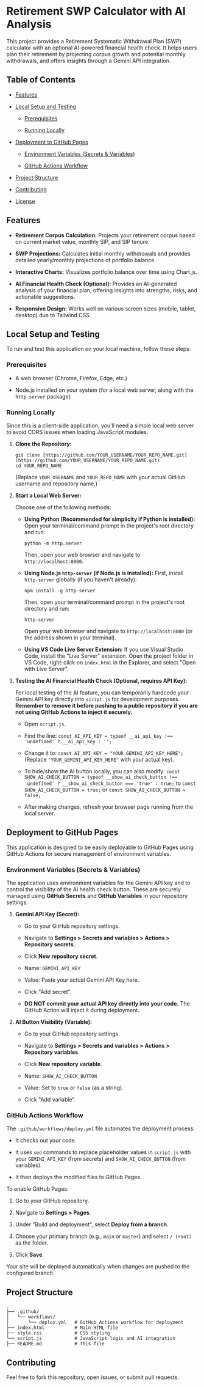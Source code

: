 # Retirement SWP Calculator with AI Analysis

This project provides a Retirement Systematic Withdrawal Plan (SWP) calculator with an optional AI-powered financial health check. It helps users plan their retirement by projecting corpus growth and potential monthly withdrawals, and offers insights through a Gemini API integration.

## Table of Contents

* [Features](#features)

* [Local Setup and Testing](#local-setup-and-testing)

  * [Prerequisites](#prerequisites)

  * [Running Locally](#running-locally)

* [Deployment to GitHub Pages](#deployment-to-github-pages)

  * [Environment Variables (Secrets & Variables)](#environment-variables-secrets--variables)

  * [GitHub Actions Workflow](#github-actions-workflow)

* [Project Structure](#project-structure)

* [Contributing](#contributing)

* [License](#license)

## Features

* **Retirement Corpus Calculation:** Projects your retirement corpus based on current market value, monthly SIP, and SIP tenure.

* **SWP Projections:** Calculates initial monthly withdrawals and provides detailed yearly/monthly projections of portfolio balance.

* **Interactive Charts:** Visualizes portfolio balance over time using Chart.js.

* **AI Financial Health Check (Optional):** Provides an AI-generated analysis of your financial plan, offering insights into strengths, risks, and actionable suggestions.

* **Responsive Design:** Works well on various screen sizes (mobile, tablet, desktop) due to Tailwind CSS.

## Local Setup and Testing

To run and test this application on your local machine, follow these steps:

### Prerequisites

* A web browser (Chrome, Firefox, Edge, etc.)

* Node.js installed on your system (for a local web server, along with the `http-server` package)

### Running Locally

Since this is a client-side application, you'll need a simple local web server to avoid CORS issues when loading JavaScript modules.

1. **Clone the Repository:**

   ```
   git clone [https://github.com/YOUR_USERNAME/YOUR_REPO_NAME.git](https://github.com/YOUR_USERNAME/YOUR_REPO_NAME.git)
   cd YOUR_REPO_NAME
   
   ```

   (Replace `YOUR_USERNAME` and `YOUR_REPO_NAME` with your actual GitHub username and repository name.)

2. **Start a Local Web Server:**

   Choose one of the following methods:

   * **Using Python (Recommended for simplicity if Python is installed):**
     Open your terminal/command prompt in the project's root directory and run:

     ```
     python -m http.server
     
     ```

     Then, open your web browser and navigate to `http://localhost:8000`.

   * **Using Node.js `http-server` (if Node.js is installed):**
     First, install `http-server` globally (if you haven't already):

     ```
     npm install -g http-server
     
     ```

     Then, open your terminal/command prompt in the project's root directory and run:

     ```
     http-server
     
     ```

     Open your web browser and navigate to `http://localhost:8080` (or the address shown in your terminal).

   * **Using VS Code Live Server Extension:**
     If you use Visual Studio Code, install the "Live Server" extension. Open the project folder in VS Code, right-click on `index.html` in the Explorer, and select "Open with Live Server".

3. **Testing the AI Financial Health Check (Optional, requires API Key):**

   For local testing of the AI feature, you can temporarily hardcode your Gemini API key directly into `script.js` for development purposes. **Remember to remove it before pushing to a public repository if you are not using GitHub Actions to inject it securely.**

   * Open `script.js`.

   * Find the line: `const AI_API_KEY = typeof __ai_api_key !== 'undefined' ? __ai_api_key : '';`

   * Change it to: `const AI_API_KEY = "YOUR_GEMINI_API_KEY_HERE";` (Replace `"YOUR_GEMINI_API_KEY_HERE"` with your actual key).

   * To hide/show the AI button locally, you can also modify:
     `const SHOW_AI_CHECK_BUTTON = typeof __show_ai_check_button !== 'undefined' ? __show_ai_check_button === 'true' : true;`
     to
     `const SHOW_AI_CHECK_BUTTON = true;` or `const SHOW_AI_CHECK_BUTTON = false;`

   * After making changes, refresh your browser page running from the local server.

## Deployment to GitHub Pages

This application is designed to be easily deployable to GitHub Pages using GitHub Actions for secure management of environment variables.

### Environment Variables (Secrets & Variables)

The application uses environment variables for the Gemini API key and to control the visibility of the AI health check button. These are securely managed using **GitHub Secrets** and **GitHub Variables** in your repository settings.

1. **Gemini API Key (Secret):**

   * Go to your GitHub repository settings.

   * Navigate to **Settings > Secrets and variables > Actions > Repository secrets**.

   * Click **New repository secret**.

   * Name: `GEMINI_API_KEY`

   * Value: Paste your actual Gemini API Key here.

   * Click "Add secret".

   * **DO NOT commit your actual API key directly into your code.** The GitHub Action will inject it during deployment.

2. **AI Button Visibility (Variable):**

   * Go to your GitHub repository settings.

   * Navigate to **Settings > Secrets and variables > Actions > Repository variables**.

   * Click **New repository variable**.

   * Name: `SHOW_AI_CHECK_BUTTON`

   * Value: Set to `true` or `false` (as a string).

   * Click "Add variable".

### GitHub Actions Workflow

The `.github/workflows/deploy.yml` file automates the deployment process:

* It checks out your code.

* It uses `sed` commands to replace placeholder values in `script.js` with your `GEMINI_API_KEY` (from secrets) and `SHOW_AI_CHECK_BUTTON` (from variables).

* It then deploys the modified files to GitHub Pages.

To enable GitHub Pages:

1. Go to your GitHub repository.

2. Navigate to **Settings > Pages**.

3. Under "Build and deployment", select **Deploy from a branch**.

4. Choose your primary branch (e.g., `main` or `master`) and select `/ (root)` as the folder.

5. Click **Save**.

Your site will be deployed automatically when changes are pushed to the configured branch.

## Project Structure

```
.
├── .github/
│   └── workflows/
│       └── deploy.yml   # GitHub Actions workflow for deployment
├── index.html           # Main HTML file
├── style.css            # CSS styling
└── script.js            # JavaScript logic and AI integration
├── README.md            # This file

```

## Contributing

Feel free to fork this repository, open issues, or submit pull requests.
